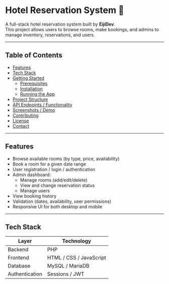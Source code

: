 # Hotel Reservation System 🏨
A full-stack hotel reservation system built by **EijiDev**.  
This project allows users to browse rooms, make bookings, and admins to manage inventory, reservations, and users.

---

## Table of Contents
- [Features](#features)  
- [Tech Stack](#tech-stack)  
- [Getting Started](#getting-started)  
  - [Prerequisites](#prerequisites)  
  - [Installation](#installation)  
  - [Running the App](#running-the-app)  
- [Project Structure](#project-structure)  
- [API Endpoints / Functionality](#api-endpoints--functionality)  
- [Screenshots / Demo](#screenshots--demo)  
- [Contributing](#contributing)  
- [License](#license)  
- [Contact](#contact)

---

## Features
- Browse available rooms (by type, price, availability)  
- Book a room for a given date range  
- User registration / login / authentication  
- Admin dashboard:  
  - Manage rooms (add/edit/delete)  
  - View and change reservation status  
  - Manage users  
- View booking history  
- Validation (dates, availability, user permissions)  
- Responsive UI for both desktop and mobile  

---

## Tech Stack
| Layer        | Technology              |
|---------------|----------------------------|
| Backend       | PHP |
| Frontend      | HTML / CSS / JavaScript     |
| Database      | MySQL / MariaDB|
| Authentication| Sessions / JWT |

